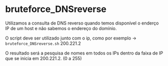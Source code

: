 # bruteforce_DNSreverse

Utilizamos a consulta de DNS reverso quando temos disponível o enderço IP de um host e não sabemos o endereço do domínio.

O script deve ser utilizado junto com o ip, como por exemplo -> `bruteforce_DNSreverse.sh` 200.221.2

O resultado será a pesquisa de nomes em todos os IPs dentro da faixa de IP que se inicia em 200.221.2. (0 a 255)
